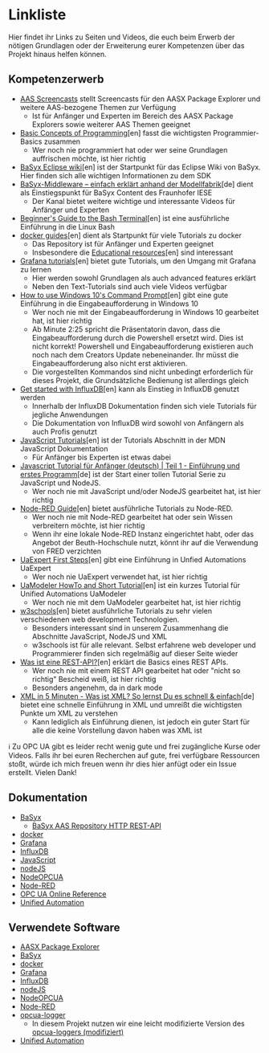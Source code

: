# Linkliste
Hier findet ihr Links zu Seiten und Videos, die euch beim Erwerb der nötigen Grundlagen oder der Erweiterung eurer Kompetenzen über das Projekt hinaus helfen können.

## Kompetenzerwerb 
* [AAS Screencasts](https://admin-shell-io.com/screencasts/) stellt Screencasts für den AASX Package Explorer und weitere AAS-bezogene Themen zur Verfügung
  * Ist für Anfänger und Experten im Bereich des AASX Package Explorers sowie weiterer AAS Themen geeignet
* [Basic Concepts of Programming](https://www.youtube.com/watch?v=quW5dAGpXiU)[en] fasst die wichtigsten Programmier-Basics zusammen
  * Wer noch nie programmiert hat oder wer seine Grundlagen auffrischen möchte, ist hier richtig
* [BaSyx Eclipse wiki](https://wiki.eclipse.org/BaSyx)[en] ist der Startpunkt für das Eclipse Wiki von BaSyx. Hier finden sich alle wichtigen Informationen zu dem SDK
* [BaSyx-Middleware – einfach erklärt anhand der Modellfabrik](https://www.youtube.com/watch?v=bMY8FLhjjRI)[de] dient als Einstiegspunkt für BaSyx Content des Fraunhofer IESE
  * Der Kanal bietet weitere wichtige und interessante Videos für Anfänger und Experten
* [Beginner's Guide to the Bash Terminal](https://www.youtube.com/watch?v=oxuRxtrO2Ag&t=2712s)[en] ist eine ausführliche Einführung in die Linux Bash
* [docker guides](https://docs.docker.com/get-started/overview/)[en] dient als Startpunkt für viele Tutorials zu docker
  * Das Repository ist für Anfänger und Experten geeignet
  * Insbesondere die [Educational resources](https://docs.docker.com/get-started/resources/)[en] sind interessant
* [Grafana tutorials](https://grafana.com/tutorials/)[en] bietet gute Tutorials, um den Umgang mit Grafana zu lernen
  * Hier werden sowohl Grundlagen als auch advanced features erklärt
  * Neben den Text-Tutorials sind auch viele Videos verfügbar
* [How to use Windows 10's Command Prompt](https://www.youtube.com/watch?v=AF2q81CxYFI)[en] gibt eine gute Einführung in die Eingabeaufforderung in Windows 10
  * Wer noch nie mit der Eingabeaufforderung in Windows 10 gearbeitet hat, ist hier richtig
  * Ab Minute 2:25 spricht die Präsentatorin davon, dass die Eingabeaufforderung durch die Powershell ersetzt wird. Dies ist nicht korrekt! Powershell und Eingabeaufforderung existieren auch noch nach dem Creators Update nebeneinander. Ihr müsst die Eingabeaufforderung also nicht erst aktivieren.
  * Die vorgestellten Kommandos sind nicht unbedingt erforderlich für dieses Projekt, die Grundsätzliche Bedienung ist allerdings gleich
* [Get started with InfluxDB](https://docs.influxdata.com/influxdb/v2.0/get-started/)[en] kann als Einstieg in InfluxDB genutzt werden
  * Innerhalb der InfluxDB Dokumentation finden sich viele Tutorials für jegliche Anwendungen
  * Die Dokumentation von InfluxDB wird sowohl von Anfängern als auch Profis genutzt
* [JavaScript Tutorials](https://developer.mozilla.org/en-US/docs/Web/JavaScript)[en] ist der Tutorials Abschnitt in der MDN JavaScript Dokumentation
  * Für Anfänger bis Experten ist etwas dabei
* [Javascript Tutorial für Anfänger (deutsch) | Teil 1 - Einführung und erstes Programm](https://www.youtube.com/watch?v=KiI9pUzx98w)[de] ist der Start einer tollen Tutorial Serie zu JavaScript und NodeJS.
  * Wer noch nie mit JavaScript und/oder NodeJS gearbeitet hat, ist hier richtig
* [Node-RED Guide](http://noderedguide.com/)[en] bietet ausführliche Tutorials zu Node-RED.
  * Wer noch nie mit Node-RED gearbeitet hat oder sein Wissen verbreitern möchte, ist hier richtig
  * Wenn ihr eine lokale Node-RED Instanz eingerichtet habt, oder das Angebot der Beuth-Hochschule nutzt, könnt ihr auf die Verwendung von FRED verzichten
* [UaExpert First Steps](http://documentation.unified-automation.com/uaexpert/1.4.0/html/first_steps.html)[en] gibt eine Einführung in Unfied Automations UaExpert
  * Wer noch nie UaExpert verwendet hat, ist hier richtig
* [UaModeler HowTo and Short Tutorial](http://documentation.unified-automation.com/uamodeler/1.3.0/html/howto.html)[en] ist ein kurzes Tutorial für Unified Automations UaModeler
  * Wer noch nie mit dem UaModeler gearbeitet hat, ist hier richtig
* [w3schools](https://www.w3schools.com/)[en] bietet ausführliche Tutorials zu sehr vielen verschiedenen web development Technologien.
  * Besonders interessant sind in unserem Zusammenhang die Abschnitte JavaScript, NodeJS und XML
  * w3schools ist für alle relevant. Selbst erfahrene web developer und Programmierer finden sich regelmäßig auf dieser Seite wieder
* [Was ist eine REST-API?](https://www.youtube.com/watch?v=lsMQRaeKNDk)[en] erklärt die Basics eines REST APIs.
  * Wer noch nie mit einem REST API gearbeitet hat oder "nicht so richtig" Bescheid weiß, ist hier richtig
  * Besonders angenehm, da in dark mode
* [XML in 5 Minuten - Was ist XML? So lernst Du es schnell & einfach](https://www.youtube.com/watch?v=RkLu9TO2V2U)[de] bietet eine schnelle Einführung in XML und umreißt die wichtigsten Punkte um XML zu verstehen
  * Kann lediglich als Einführung dienen, ist jedoch ein guter Start für alle die keine Vorstellung davon haben was XML ist

:information_source: Zu OPC UA gibt es leider recht wenig gute und frei zugängliche Kurse oder Videos. Falls ihr bei euren Recherchen auf gute, frei verfügbare Ressourcen stoßt, würde ich mich freuen wenn ihr dies hier anfügt oder ein Issue erstellt. Vielen Dank!

## Dokumentation
* [BaSyx](https://wiki.eclipse.org/BaSyx_/_Documentation)
  * [BaSyx AAS Repository HTTP REST-API](https://app.swaggerhub.com/apis/BaSyx/basyx_asset_administration_shell_repository_http_rest_api/v1)
* [docker](https://docs.docker.com/)
* [Grafana](https://grafana.com/docs/)
* [InfluxDB](https://docs.influxdata.com/influxdb/v2.0/)
* [JavaScript](https://developer.mozilla.org/en-US/docs/Web/JavaScript/Reference)
* [nodeJS](https://nodejs.org/en/docs/)
* [NodeOPCUA](https://node-opcua.github.io/api_doc/2.32.0/index.html)
* [Node-RED](https://nodered.org/docs/)
* [OPC UA Online Reference](https://reference.opcfoundation.org/)
* [Unified Automation](https://documentation.unified-automation.com/runtime.html)

## Verwendete Software
* [AASX Package Explorer](https://github.com/admin-shell-io/aasx-package-explorer)
* [BaSyx](https://www.eclipse.org/basyx/)
* [docker](https://www.docker.com/)
* [Grafana](https://grafana.com/)
* [InfluxDB](https://www.influxdata.com/)
* [nodeJS](https://nodejs.org/en/)
* [NodeOPCUA](https://node-opcua.github.io/)
* [Node-RED](https://nodered.org/)
* [opcua-logger](https://github.com/coussej/node-opcua-logger)
  * In diesem Projekt nutzen wir eine leicht modifizierte Version des [opcua-loggers (modifiziert)](https://github.com/Eichi87/node-opcua-logger)
* [Unified Automation](https://www.unified-automation.com/)
